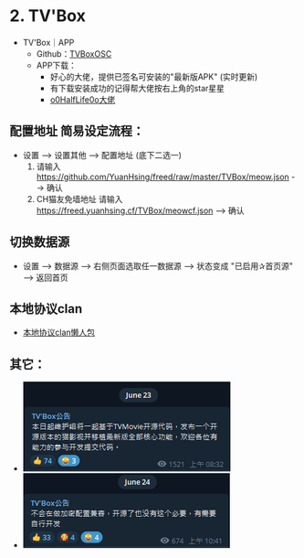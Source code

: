# 2. TV'Box
* TV'Box｜APP
  + Github：[TVBoxOSC](https://github.com/CatVodTVOfficial/TVBoxOSC)
  + APP下载：
	+ 好心的大佬，提供已签名可安装的"最新版APK" (实时更新)
	+ 有下载安装成功的记得帮大佬按右上角的star星星
	+ [o0HalfLife0o大佬](https://github.com/o0HalfLife0o/TVBoxOSC)

## 配置地址 简易设定流程：
* 设置 --> 设置其他  --> 配置地址 (底下二选一)
	1. 请输入 https://github.com/YuanHsing/freed/raw/master/TVBox/meow.json --> 确认
	2. CH猫友免墙地址 请输入 https://freed.yuanhsing.cf/TVBox/meowcf.json --> 确认

## 切换数据源
* 设置 --> 数据源 --> 右侧页面选取任一数据源 --> 状态变成 "已启用✰首页源" --> 返回首页

## 本地协议clan
* [本地协议clan懒人包](https://github.com/YuanHsing/freed/tree/master/TVBox/%E6%9C%AC%E5%9C%B0%E5%8D%8F%E8%AE%AEclan%E6%87%92%E4%BA%BA%E5%8C%85)

## 其它：
* ![TV'Box](https://raw.githubusercontent.com/YuanHsing/freed/master/TVBox/pic/20220623.png "TV'Box")
* ![TV'Box](https://raw.githubusercontent.com/YuanHsing/freed/master/TVBox/pic/20220624.png "TV'Box")
